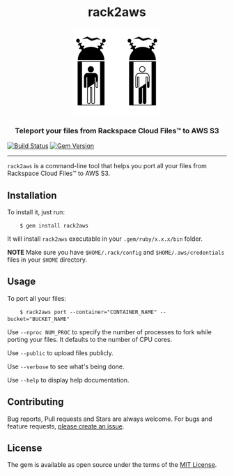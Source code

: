<div align="center">
    <h1>rack2aws</h1>
    <img src="https://raw.githubusercontent.com/amrfaissal/rack2aws/gh-pages/images/teleportation.png" />
    <h3>Teleport your files from Rackspace Cloud Files&trade; to AWS S3</h3>
</div>

[![ Build Status ](https://travis-ci.org/amrfaissal/rack2aws.svg?branch=master)](https://travis-ci.org/amrfaissal/rack2aws) [![Gem Version](https://badge.fury.io/rb/rack2aws.svg)](https://badge.fury.io/rb/rack2aws)

---

`rack2aws` is a command-line tool that helps you port all your files from Rackspace Cloud Files&trade; to AWS S3.

## Installation

To install it, just run:

```
    $ gem install rack2aws
```

It will install `rack2aws` executable in your `.gem/ruby/x.x.x/bin` folder.

**NOTE** Make sure you have `$HOME/.rack/config` and `$HOME/.aws/credentials` files in your `$HOME` directory.

## Usage

To port all your files:

```
    $ rack2aws port --container="CONTAINER_NAME" --bucket="BUCKET_NAME"
```

Use `--nproc NUM_PROC` to specify the number of processes to fork while porting your files. It defaults to the number of CPU cores.

Use `--public` to upload files publicly.

Use `--verbose` to see what's being done.

Use `--help` to display help documentation.

## Contributing

Bug reports, Pull requests and Stars are always welcome. For bugs and feature requests, [please create an issue](https://github.com/amrfaissal/rack2aws/issues/new).

## License

The gem is available as open source under the terms of the [MIT License](http://opensource.org/licenses/MIT).
